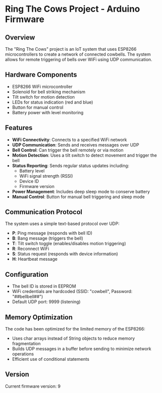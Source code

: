 # Ring The Cows Project - Arduino Firmware

## Overview
The "Ring The Cows" project is an IoT system that uses ESP8266 microcontrollers to create a network of connected cowbells. The system allows for remote triggering of bells over WiFi using UDP communication.

## Hardware Components
- ESP8266 WiFi microcontroller
- Solenoid for bell striking mechanism
- Tilt switch for motion detection
- LEDs for status indication (red and blue)
- Button for manual control
- Battery power with level monitoring

## Features
- **WiFi Connectivity**: Connects to a specified WiFi network
- **UDP Communication**: Sends and receives messages over UDP
- **Bell Control**: Can trigger the bell remotely or via motion
- **Motion Detection**: Uses a tilt switch to detect movement and trigger the bell
- **Status Reporting**: Sends regular status updates including:
  - Battery level
  - WiFi signal strength (RSSI)
  - Device ID
  - Firmware version
- **Power Management**: Includes deep sleep mode to conserve battery
- **Manual Control**: Button for manual bell triggering and sleep mode

## Communication Protocol
The system uses a simple text-based protocol over UDP:
- **P**: Ping message (responds with bell ID)
- **B**: Bang message (triggers the bell)
- **T**: Tilt switch toggle (enables/disables motion triggering)
- **R**: Reconnect WiFi
- **S**: Status request (responds with device information)
- **H**: Heartbeat message

## Configuration
- The bell ID is stored in EEPROM
- WiFi credentials are hardcoded (SSID: "cowbell", Password: "##bellbell##")
- Default UDP port: 9999 (listening)

## Memory Optimization
The code has been optimized for the limited memory of the ESP8266:
- Uses char arrays instead of String objects to reduce memory fragmentation
- Builds UDP messages in a buffer before sending to minimize network operations
- Efficient use of conditional statements

## Version
Current firmware version: 9
